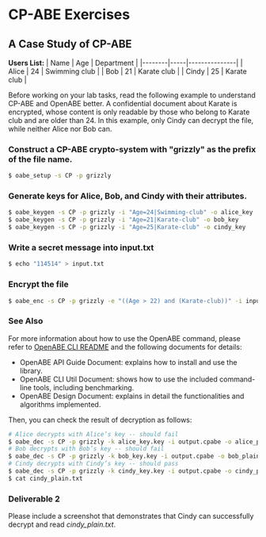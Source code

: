 
# CP-ABE Exercises

## A Case Study of CP-ABE
**Users List:**
| Name   | Age | Department    |
|--------|-----|---------------|
| Alice  | 24  | Swimming club |
| Bob    | 21  | Karate club   |
| Cindy  | 25  | Karate club   |

Before working on your lab tasks, read the following example to understand CP-ABE and OpenABE better. A confidential document about Karate is encrypted, whose content is only readable by those who belong to Karate club and are older than 24. In this example, only Cindy can decrypt the file, while neither Alice nor Bob can.

### Construct a CP-ABE crypto-system with "grizzly" as the prefix of the file name.
```bash
$ oabe_setup -s CP -p grizzly
```
### Generate keys for Alice, Bob, and Cindy with their attributes.
```bash
$ oabe_keygen -s CP -p grizzly -i "Age=24|Swimming-club" -o alice_key
$ oabe_keygen -s CP -p grizzly -i "Age=21|Karate-club" -o bob_key
$ oabe_keygen -s CP -p grizzly -i "Age=25|Karate-club" -o cindy_key
```
### Write a secret message into input.txt
```bash
$ echo "114514" > input.txt
```
### Encrypt the file
```bash
$ oabe_enc -s CP -p grizzly -e "((Age > 22) and (Karate-club))" -i input.txt -o output.cpabe
```

### See Also
For more information about how to use the OpenABE command, please refer to [OpenABE CLI README](https://github.com/zeutro/openabe/blob/master/cli/README.md) and the following documents for details:
- OpenABE API Guide Document: explains how to install and use the library.
- OpenABE CLI Util Document: shows how to use the included command-line tools, including benchmarking.
- OpenABE Design Document: explains in detail the functionalities and algorithms implemented.

Then, you can check the result of decryption as follows:
```bash
# Alice decrypts with Alice’s key -- should fail
$ oabe_dec -s CP -p grizzly -k alice_key.key -i output.cpabe -o alice_plain.txt
# Bob decrypts with Bob’s key -- should fail
$ oabe_dec -s CP -p grizzly -k bob_key.key -i output.cpabe -o bob_plain.txt
# Cindy decrypts with Cindy’s key -- should pass
$ oabe_dec -s CP -p grizzly -k cindy_key.key -i output.cpabe -o cindy_plain.txt
$ cat cindy_plain.txt
```
### **Deliverable 2**
Please include a screenshot that demonstrates that Cindy can successfully decrypt and read  _cindy_plain.txt_.
